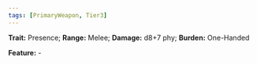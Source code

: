 ```yaml
---
tags: [PrimaryWeapon, Tier3]
---
```

**Trait:** Presence; **Range:** Melee; **Damage:** d8+7 phy; **Burden:** One-Handed

**Feature:** -
